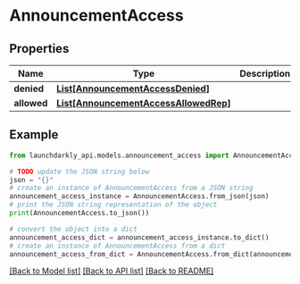 # AnnouncementAccess


## Properties

Name | Type | Description | Notes
------------ | ------------- | ------------- | -------------
**denied** | [**List[AnnouncementAccessDenied]**](AnnouncementAccessDenied.md) |  | 
**allowed** | [**List[AnnouncementAccessAllowedRep]**](AnnouncementAccessAllowedRep.md) |  | 

## Example

```python
from launchdarkly_api.models.announcement_access import AnnouncementAccess

# TODO update the JSON string below
json = "{}"
# create an instance of AnnouncementAccess from a JSON string
announcement_access_instance = AnnouncementAccess.from_json(json)
# print the JSON string representation of the object
print(AnnouncementAccess.to_json())

# convert the object into a dict
announcement_access_dict = announcement_access_instance.to_dict()
# create an instance of AnnouncementAccess from a dict
announcement_access_from_dict = AnnouncementAccess.from_dict(announcement_access_dict)
```
[[Back to Model list]](../README.md#documentation-for-models) [[Back to API list]](../README.md#documentation-for-api-endpoints) [[Back to README]](../README.md)



